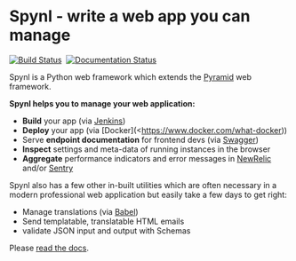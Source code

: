 Spynl - write a web app you can manage 
======================================

[![Build Status](https://travis-ci.org/SoftwearDevelopment/spynl.svg?branch=master)](https://travis-ci.org/SoftwearDevelopment/spynl)&nbsp;
[![Documentation Status](https://readthedocs.org/projects/spynl/badge/?version=latest)](http://spynl.readthedocs.io/en/latest/?badge=latest)

Spynl is a Python web framework which extends the  [Pyramid](http://getpyramid.com) web framework.

**Spynl helps you to manage your web application:**

* **Build** your app (via [Jenkins](https://jenkins.io))
* **Deploy** your app (via [Docker](<https://www.docker.com/what-docker))
* Serve **endpoint documentation** for frontend devs (via [Swagger](http://swagger.io/))
* **Inspect** settings and meta-data of running instances in the browser
* **Aggregate** performance indicators and error messages in [NewRelic](https://newrelic.com) and/or [Sentry](https://sentry.io)

Spynl also has a few other in-built utilities which are often necessary in a modern professional web application but easily take a few days to get right:

* Manage translations (via [Babel](http://babel.pocoo.org))
* Send templatable, translatable HTML emails
* validate JSON input and output with Schemas

Please [read the docs](http://spynl.readthedocs.io/en/latest/).
